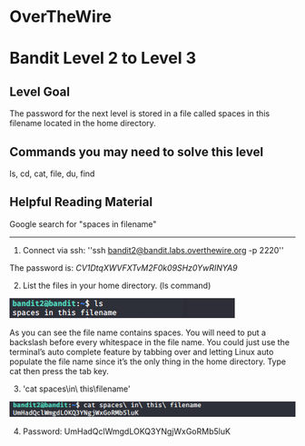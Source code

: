 # OverTheWire

# Bandit Level 2 to Level 3

## Level Goal

The password for the next level is stored in a file called spaces in this filename located in the home directory.

## Commands you may need to solve this level

ls, cd, cat, file, du, find 

## Helpful Reading Material
 
 Google search for "spaces in filename"

 --------------------------------------------------------------------------------

 1. Connect via ssh:
        ''ssh bandit2@bandit.labs.overthewire.org -p 2220''

The password is: *CV1DtqXWVFXTvM2F0k09SHz0YwRINYA9* 

 2. List the files in your home directory. (ls command)

 ![list files in home directory](images/level2to3.listing.spaces.file.name.linux.png?raw=true)

As you can see the file name contains spaces. You will need to put a backslash before every whitespace in the file name. You could just use the terminal’s auto complete feature by tabbing over and letting Linux auto populate the file name since it’s the only thing in the home directory. Type cat then press the tab key. 
 
 3. 'cat spaces\in\ this\filename'

 ![list files in home directory](images/level2to3.reading.spaces.file.name.linux.png?raw=true)

 4. Password: UmHadQclWmgdLOKQ3YNgjWxGoRMb5luK

